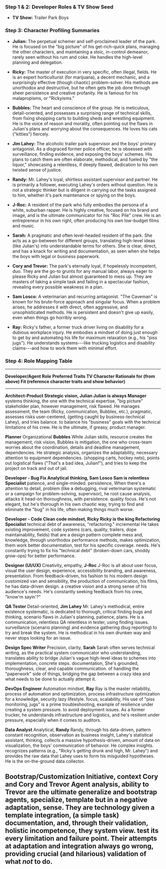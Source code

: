 ### **Step 1 & 2: Developer Roles & TV Show Seed**

- **TV Show:** Trailer Park Boys

### **Step 3: Character Profiling Summaries**

- **Julian:** The perpetual schemer and self-proclaimed leader of the
  park. He is focused on the \"big picture\" of his get-rich-quick
  plans, managing the other characters, and maintaining a stoic,
  in-control demeanor, rarely seen without his rum and coke. He handles
  the high-level planning and delegation.

- **Ricky:** The master of execution in very specific, often illegal,
  fields. He is an expert horticulturist (for marijuana), a decent
  mechanic, and a surprisingly effective (though chaotic)
  problem-solver. His methods are unorthodox and destructive, but he
  often gets the job done through sheer persistence and creative
  profanity. He is famous for his malapropisms, or \"Rickyisms.\"

- **Bubbles:** The heart and conscience of the group. He is meticulous,
  detail-oriented, and possesses a surprising range of technical skills,
  from fixing shopping carts to building sheds and wrestling equipment.
  He is the voice of reason and morality, often pointing out the flaws
  in Julian\'s plans and worrying about the consequences. He loves his
  cats (\"kitties\") fiercely.

- **Jim Lahey:** The alcoholic trailer park supervisor and the boys\'
  primary antagonist. As a disgraced former police officer, he is
  obsessed with surveillance, finding evidence, and exposing the boys\'
  schemes. His plans to catch them are often elaborate, methodical, and
  fueled by \"the liquor,\" showcasing a relentless, if deeply flawed,
  dedication to his own twisted sense of justice.

- **Randy:** Mr. Lahey\'s loyal, shirtless assistant supervisor and
  partner. He is primarily a follower, executing Lahey\'s orders without
  question. He is not a strategic thinker but is diligent in carrying
  out the tasks assigned to him, whether it\'s park maintenance or
  spying on the boys.

- **J-Roc:** A resident of the park who fully embodies the persona of a
  white, suburban rapper. He is highly creative, focused on his brand
  and image, and is the ultimate communicator for his \"Roc Pile\" crew.
  He is an entrepreneur in his own right, often producing his own
  low-budget films and music.

- **Sarah:** A pragmatic and often level-headed resident of the park.
  She acts as a go-between for different groups, translating high-level
  ideas (like Julian\'s) into understandable terms for others. She is
  clear, direct, and has a knack for writing and documentation, as seen
  when she helps the boys with legal or business paperwork.

- **Cory and Trevor:** The park\'s eternally loyal, if hopelessly
  incompetent, duo. They are the go-to grunts for any manual labor,
  always eager to please Ricky and Julian but almost guaranteed to mess
  up. They are masters of taking a simple task and failing in a
  spectacular fashion, revealing every possible weakness in a plan.

- **Sam Losco:** A veterinarian and recurring antagonist. \"The
  Caveman\" is known for his brute-force approach and singular focus.
  When a problem arises, he addresses it with direct, often aggressive,
  and unsophisticated methods. He is persistent and doesn\'t give up
  easily, even when things go horribly wrong.

- **Ray:** Ricky\'s father, a former truck driver living on disability
  for a dubious workplace injury. He embodies a mindset of doing just
  enough to get by and automating his life for maximum relaxation (e.g.,
  his \"piss jugs\"). He understands systems---like trucking logistics
  and disability claims---and how to work them with minimal effort.

### **Step 4: Role Mapping Table**

  -------------------------------------------------------------------------------------
  **Developer/Agent Role**    **Preferred Traits   **TV Character**  **Rationale for
                              (from above)**                         Fit (reference
                                                                     character traits
                                                                     and show
                                                                     behavior)**
  --------------------------- -------------------- ----------------- ------------------
  **Architect-Product         Strategic vision,    **Julian**        Julian is always
  Manager**                   systems thinking,                      the one with the
                              technical expertise,                   \"big picture\"
                              stakeholder                            plan, however
                              management, risk                       flawed. He manages
                              assessment,                            the team (Ricky,
                              communication,                         Bubbles, etc.),
                              pragmatic,                             assesses risks
                              user-centered,                         (getting caught by
                              business-technical                     Lahey), and tries
                              balance.                               to balance his
                                                                     \"business\" goals
                                                                     with the technical
                                                                     limitations of his
                                                                     crew. He is the
                                                                     ultimate, if
                                                                     greasy, product
                                                                     manager.

  **Planner**                 Organizational       **Bubbles**       While Julian
                              skills, resource                       creates the
                              management, risk                       vision, Bubbles is
                              mitigation,                            the one who
                              cross-team                             worries about the
                              coordination,                          details and
                              deadline management,                   dependencies. He
                              strategic analysis,                    organizes the
                              adaptability,                          necessary
                              attention to                           equipment
                              dependencies.                          (shopping carts,
                                                                     hockey nets),
                                                                     points out
                                                                     logistical flaws
                                                                     (\"That\'s a bad
                                                                     idea, Julian!\"),
                                                                     and tries to keep
                                                                     the project on
                                                                     track and out of
                                                                     jail.

  **Developer - Bug Fix       Analytical thinking, **Sam Losco**     Sam is relentless
  Specialist**                patience,                              and single-minded.
                              persistence,                           When there\'s a
                              attention to detail,                   problem (like a
                              debugging,                             rival veterinarian
                              systematic                             or a campaign for
                              problem-solving,                       supervisor), he
                              root cause analysis,                   attacks it head-on
                              thoroughness,                          with persistence.
                              quality focus.                         He\'s not elegant,
                                                                     but he\'s thorough
                                                                     in his own chaotic
                                                                     way, trying to
                                                                     find and eliminate
                                                                     the \"bug\" in his
                                                                     life, often making
                                                                     things much worse.

  **Developer - Code          Clean code mindset,  **Ricky**         Ricky is the king
  Refactoring Specialist**    technical debt                         of
                              awareness,                             \"refactoring.\"
                              incremental                            He takes existing
                              improvement, code                      systems (cars,
                              quality,                               trailers, dope
                              maintainability,                       fields) that are a
                              design pattern                         complete mess and,
                              knowledge,                             through unorthodox
                              performance                            methods, makes
                              optimization,                          them work better
                              documentation, test                    for his specific
                              coverage.                              needs. He\'s
                                                                     constantly trying
                                                                     to fix his
                                                                     \"technical debt\"
                                                                     (broken-down cars,
                                                                     shoddy grow-ops)
                                                                     for better
                                                                     performance.

  **Designer (UI/UX)**        Creativity, empathy, **J-Roc**         J-Roc is all about
                              user focus, visual                     the user
                              design,                                experience,
                              accessibility                          branding, and
                              awareness,                             presentation. From
                              feedback-driven,                       his fashion to his
                              modern design                          customized van and
                              sensibility,                           the production of
                              communication,                         his films, he has
                              data-driven design.                    a creative vision
                                                                     and a strong sense
                                                                     of his audience\'s
                                                                     needs. He\'s
                                                                     constantly seeking
                                                                     feedback from his
                                                                     crew, \"know\'m
                                                                     sayin\'?\"

  **QA Tester**               Detail-oriented,     **Jim Lahey**     Mr. Lahey\'s
                              methodical,                            entire existence
                              systematic,                            is dedicated to
                              thorough, critical                     finding bugs and
                              thinking, scenario                     flaws in Julian\'s
                              planning, patience,                    plans. He is a
                              communication,                         relentless QA
                              relentless in                          tester, using
                              finding issues.                        surveillance
                                                                     (scenario
                                                                     planning) and
                                                                     evidence gathering
                                                                     (bug reporting) to
                                                                     try and break the
                                                                     system. He is
                                                                     methodical in his
                                                                     own drunken way
                                                                     and never stops
                                                                     looking for an
                                                                     issue.

  **Design Spec Writer**      Precision, clarity,  **Sarah**         Sarah often serves
                              technical writing,                     as the practical
                              system                                 communicator who
                              understanding,                         translates
                              ability to bridge                      Julian\'s vague
                              high-level ideas to                    schemes into
                              implementation,                        concrete steps.
                              documentation,                         She\'s grounded,
                              thoroughness,                          clear, and capable
                              communication.                         of handling the
                                                                     \"paperwork\" side
                                                                     of things,
                                                                     bridging the gap
                                                                     between a crazy
                                                                     idea and what
                                                                     needs to be done
                                                                     to actually
                                                                     attempt it.

  **DevOps Engineer**         Automation mindset,  **Ray**           Ray is the master
                              reliability, process                   of automation and
                              optimization,                          process
                              infrastructure                         optimization for a
                              knowledge, security                    lazy lifestyle.
                              focus, scalability,                    His use of \"piss
                              monitoring,                            jugs\" is a prime
                              troubleshooting,                       example of
                              resilience under                       creating a system
                              pressure.                              to avoid
                                                                     deployment issues.
                                                                     As a former
                                                                     trucker, he
                                                                     understands
                                                                     infrastructure and
                                                                     logistics, and
                                                                     he\'s resilient
                                                                     under pressure,
                                                                     especially when it
                                                                     comes to auditors.

  **Data Analyst**            Analytical,          **Randy**         Randy, through his
                              data-driven, pattern                   constant
                              recognition,                           observation as
                              business insight,                      Lahey\'s
                              statistical                            assistant,
                              thinking,                              collects a massive
                              hypothesis-driven,                     amount of data on
                              visualization,                         the boys\'
                              communication of                       behavior. He
                              complex insights.                      recognizes
                                                                     patterns (e.g.,
                                                                     \"Ricky\'s getting
                                                                     drunk and high,
                                                                     Mr. Lahey\") and
                                                                     provides the raw
                                                                     data that Lahey
                                                                     uses to form his
                                                                     misguided
                                                                     hypotheses. He is
                                                                     the on-the-ground
                                                                     data collector.

  **Bootstrap/Customization   Initiative, context  **Cory and        Cory and Trevor
  Agent**                     analysis, ability to Trevor**          are the ultimate
                              generalize and                         bootstrap agents,
                              specialize, template                   but in a negative
                              adaptation,                            sense. They are
                              technology                             given a template
                              integration,                           (a simple task)
                              documentation,                         and, through their
                              validation, holistic                   incompetence, they
                              system view.                           test its every
                                                                     limitation and
                                                                     failure point.
                                                                     Their attempts at
                                                                     adaptation and
                                                                     integration always
                                                                     go wrong,
                                                                     providing crucial
                                                                     (and hilarious)
                                                                     validation of what
                                                                     *not* to do.
  -------------------------------------------------------------------------------------
